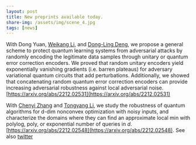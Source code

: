 ```yaml
---
layout: post
title: New preprints available today.
share-img: /assets/img/scene_4.jpg
tags: [news]
---
```


With Dong Yuan, [Weikang Li](https://lwkjjonak.github.io/), and [Dong-Ling Deng](https://iiis.tsinghua.edu.cn/en/dengdl/), we propose a general scheme to protect quantum learning systems from adversarial attacks by randomly encoding the legitimate data samples through unitary or quantum error correction encoders. We proved that random unitary encoders yield exponentially vanishing gradients (i.e. barren plateaus) for adversary variational quantum circuits that add perturbations. Additionally, we showed that concatenating random quantum error correction encoders can provide increasing adversarial robustness against local adversarial noise. [https://arxiv.org/abs/2212.02531](https://arxiv.org/abs/2212.02531)

With [Chenyi Zhang](https://chenyizhang2000.github.io/) and [Tongyang Li](https://www.tongyangli.com/), we study the robustness of quantum algorithms for d-dim nonconvex optimization with noisy inputs, and characterize the domains where they can find an approximate local min with polylog, poly, or exponential number of queries in $d$. [https://arxiv.org/abs/2212.02548](https://arxiv.org/abs/2212.02548). See also [twitter](https://twitter.com/ChenyiZhang0802/status/1600306198074400768)
